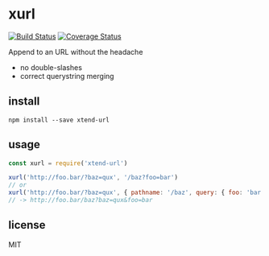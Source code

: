 # xurl

[![Build Status](https://travis-ci.org/gillesdemey/xtend-url.svg?branch=master)](https://travis-ci.org/gillesdemey/xtend-url)
[![Coverage Status](https://coveralls.io/repos/github/gillesdemey/xtend-url/badge.svg?branch=master)](https://coveralls.io/github/gillesdemey/xtend-url?branch=master)

Append to an URL without the headache

* no double-slashes
* correct querystring merging

## install

```shell
npm install --save xtend-url
```

## usage

```javascript
const xurl = require('xtend-url')

xurl('http://foo.bar/?baz=qux', '/baz?foo=bar')
// or
xurl('http://foo.bar/?baz=qux', { pathname: '/baz', query: { foo: 'bar' } })
// -> http://foo.bar/baz?baz=qux&foo=bar
```

## license

MIT
